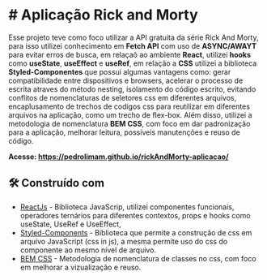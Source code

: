 
# # Aplicação Rick and Morty

Esse projeto teve como foco utilizar a API gratuita da série Rick And Morty, para isso utilizei conhecimento em <strong>Fetch API</strong> com uso de <strong>ASYNC/AWAYT</strong> para evitar erros de busca, em relaçaõ ao ambiente <strong>React</strong>, utilizei <strong>hooks</strong> como <strong>useState</strong>, <strong>useEffect</strong> e <strong>useRef</strong>, em relação a <strong>CSS</strong> utilizei a biblioteca <strong>Styled-Componentes</strong> que possui algumas vantagens como: gerar compatibilidade entre dispositivos e browsers, acelerar o processo de escrita atraves do método nesting, isolamento do código escrito, evitando conflitos de nomenclaturas de seletores css em diferentes arquivos, encaplusamento de trechos de codigos css para reutilizar em diferentes arquivos na aplicação, como um trecho de flex-box. Além disso, utilizei a metodologia de nomenclatura <strong>BEM CSS</strong>, com foco em dar padronização para a aplicação, melhorar leitura, possíveis manutenções e reuso de código.

<strong>Acesse: https://pedrolimam.github.io/rickAndMorty-aplicacao/ </strong>

## 🛠️ Construído com

* [ReactJs](https://pt-br.reactjs.org/) - Biblioteca JavaScrip, utilizei componentes funcionais, operadores ternários para diferentes contextos, props e hooks como useState, UseRef e UseEffect, 
* [Styled-Components](https://styled-components.com/docs) - Biblioteca que permite a construção de css em arquivo JavaScript (css in js), a mesma permite uso do css do componente ao mesmo nível de arquivo.
* [BEM CSS](https://en.bem.info/methodology/) - Metodologia de nomenclatura de classes no css, com foco em melhorar a vizualização e reuso.
